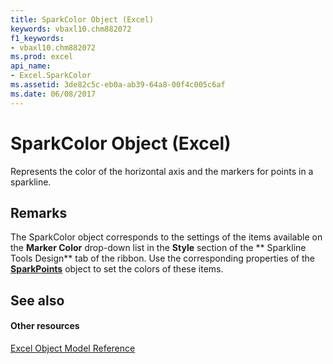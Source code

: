 ```yaml
---
title: SparkColor Object (Excel)
keywords: vbaxl10.chm882072
f1_keywords:
- vbaxl10.chm882072
ms.prod: excel
api_name:
- Excel.SparkColor
ms.assetid: 3de82c5c-eb0a-ab39-64a8-00f4c005c6af
ms.date: 06/08/2017
---
```



# SparkColor Object (Excel)

Represents the color of the horizontal axis and the markers for points in a sparkline.


## Remarks

The SparkColor object corresponds to the settings of the items available on the **Marker Color** drop-down list in the **Style** section of the ** Sparkline Tools Design** tab of the ribbon. Use the corresponding properties of the **[SparkPoints](sparkpoints-object-excel.md)** object to set the colors of these items.


## See also


#### Other resources


[Excel Object Model Reference](http://msdn.microsoft.com/library/11ea8598-8a20-92d5-f98b-0da04263bf2c%28Office.15%29.aspx)


